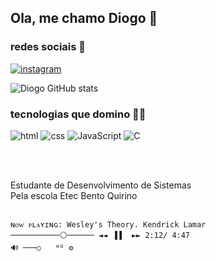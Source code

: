 

## Ola, me chamo Diogo 👋


### redes sociais 📱


[![instagram](https://img.shields.io/badge/Instagram-E4405F?style=for-the-badge&logo=instagram&logoColor=white)](https://www.instagram.com/diogo_27.08/)


![Diogo GitHub stats](https://github-readme-stats.vercel.app/api?username=Diogoamss&show_icons=true&theme=transparent)

### tecnologias que domino 👨‍💻




![html](https://img.shields.io/badge/HTML5-E34F26?style=for-the-badge&logo=html5&logoColor=white)
![css](https://img.shields.io/badge/CSS3-1572B6?style=for-the-badge&logo=css3&logoColor=white)
![JavaScript](https://img.shields.io/badge/JavaScript-F7DF1E?style=for-the-badge&logo=javascript&logoColor=black)
![C](https://img.shields.io/badge/C-00599C?style=for-the-badge&logo=c&logoColor=white)

<br><br>

Estudante de Desenvolvimento de Sistemas <br>
Pela escola Etec Bento Quirino<br><br>

    ɴᴏᴡ ᴘʟᴀʏɪɴɢ: Wesley's Theory. Kendrick Lamar
    ───────────⚪────── ◄◄⠀▐▐ ⠀►► 2:12/ 4:47
    🔊 ───○ ⠀ ᴴᴰ ⚙️

